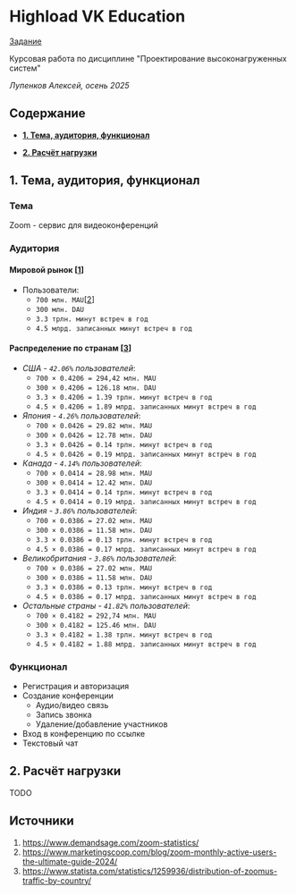 # Highload VK Education

[Задание](https://github.com/init/highload/blob/main/homework_architecture.md)

Курсовая работа по дисциплине "Проектирование высоконагруженных систем"

*Лупенков Алексей, осень 2025*


## Содержание
* [**1. Тема, аудитория, функционал**](#1-тема-аудитория-функционал)

* [**2. Расчёт нагрузки**](#2-расчёт-нагрузки)

## 1. Тема, аудитория, функционал

### Тема

Zoom - сервис для видеоконференций

### Аудитория

#### Мировой рынок [[1](https://www.demandsage.com/zoom-statistics/)]
* Пользователи:
  * ```700 млн. MAU```[[2](https://www.marketingscoop.com/blog/zoom-monthly-active-users-the-ultimate-guide-2024/)]
  * ```300 млн. DAU```
  * ```3.3 трлн. минут встреч в год```
  * ```4.5 млрд. записанных минут встреч в год```

#### Распределение по странам [[3](https://www.statista.com/statistics/1259936/distribution-of-zoomus-traffic-by-country/)]
* *США - ```42.06%``` пользователей*:
  * ```700 × 0.4206 = 294,42 млн. MAU```
  * ```300 × 0.4206 = 126.18 млн. DAU```
  * ```3.3 × 0.4206 = 1.39 трлн. минут встреч в год```
  * ```4.5 × 0.4206 = 1.89 млрд. записанных минут встреч в год```
* *Япония - ```4.26%``` пользователей*:
  * ```700 × 0.0426 = 29.82 млн. MAU```
  * ```300 × 0.0426 = 12.78 млн. DAU```
  * ```3.3 × 0.0426 = 0.14 трлн. минут встреч в год```
  * ```4.5 × 0.0426 = 0.19 млрд. записанных минут встреч в год```
* *Канада - ```4.14%``` пользователей*:
  * ```700 × 0.0414 = 28.98 млн. MAU```
  * ```300 × 0.0414 = 12.42 млн. DAU```
  * ```3.3 × 0.0414 = 0.14 трлн. минут встреч в год```
  * ```4.5 × 0.0414 = 0.19 млрд. записанных минут встреч в год```
* *Индия - ```3.86%``` пользователей*:
  * ```700 × 0.0386 = 27.02 млн. MAU```
  * ```300 × 0.0386 = 11.58 млн. DAU```
  * ```3.3 × 0.0386 = 0.13 трлн. минут встреч в год```
  * ```4.5 × 0.0386 = 0.17 млрд. записанных минут встреч в год```
* *Великобритания - ```3.86%``` пользователей*:
  * ```700 × 0.0386 = 27.02 млн. MAU```
  * ```300 × 0.0386 = 11.58 млн. DAU```
  * ```3.3 × 0.0386 = 0.13 трлн. минут встреч в год```
  * ```4.5 × 0.0386 = 0.17 млрд. записанных минут встреч в год```
* *Остальные страны - ```41.82%``` пользователей*:
  * ```700 × 0.4182 = 292,74 млн. MAU```
  * ```300 × 0.4182 = 125.46 млн. DAU```
  * ```3.3 × 0.4182 = 1.38 трлн. минут встреч в год```
  * ```4.5 × 0.4182 = 1.88 млрд. записанных минут встреч в год```

### Функционал

* Регистрация и авторизация
* Создание конференции
    * Аудио/видео связь
    * Запись звонка
    * Удаление/добавление участников
* Вход в конференцию по ссылке
* Текстовый чат

## 2. Расчёт нагрузки
TODO

## Источники
1. https://www.demandsage.com/zoom-statistics/
2. https://www.marketingscoop.com/blog/zoom-monthly-active-users-the-ultimate-guide-2024/
3. https://www.statista.com/statistics/1259936/distribution-of-zoomus-traffic-by-country/